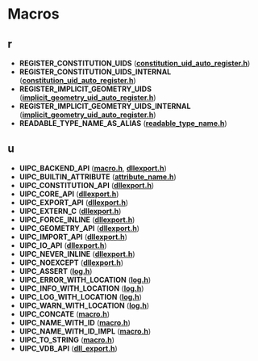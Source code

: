 
# Macros



## r

* **REGISTER\_CONSTITUTION\_UIDS** ([**constitution\_uid\_auto\_register.h**](constitution__uid__auto__register_8h.md))
* **REGISTER\_CONSTITUTION\_UIDS\_INTERNAL** ([**constitution\_uid\_auto\_register.h**](constitution__uid__auto__register_8h.md))
* **REGISTER\_IMPLICIT\_GEOMETRY\_UIDS** ([**implicit\_geometry\_uid\_auto\_register.h**](implicit__geometry__uid__auto__register_8h.md))
* **REGISTER\_IMPLICIT\_GEOMETRY\_UIDS\_INTERNAL** ([**implicit\_geometry\_uid\_auto\_register.h**](implicit__geometry__uid__auto__register_8h.md))
* **READABLE\_TYPE\_NAME\_AS\_ALIAS** ([**readable\_type\_name.h**](readable__type__name_8h.md))


## u

* **UIPC\_BACKEND\_API** ([**macro.h**](backend_2macro_8h.md), [**dllexport.h**](dllexport_8h.md))
* **UIPC\_BUILTIN\_ATTRIBUTE** ([**attribute\_name.h**](attribute__name_8h.md))
* **UIPC\_CONSTITUTION\_API** ([**dllexport.h**](dllexport_8h.md))
* **UIPC\_CORE\_API** ([**dllexport.h**](dllexport_8h.md))
* **UIPC\_EXPORT\_API** ([**dllexport.h**](dllexport_8h.md))
* **UIPC\_EXTERN\_C** ([**dllexport.h**](dllexport_8h.md))
* **UIPC\_FORCE\_INLINE** ([**dllexport.h**](dllexport_8h.md))
* **UIPC\_GEOMETRY\_API** ([**dllexport.h**](dllexport_8h.md))
* **UIPC\_IMPORT\_API** ([**dllexport.h**](dllexport_8h.md))
* **UIPC\_IO\_API** ([**dllexport.h**](dllexport_8h.md))
* **UIPC\_NEVER\_INLINE** ([**dllexport.h**](dllexport_8h.md))
* **UIPC\_NOEXCEPT** ([**dllexport.h**](dllexport_8h.md))
* **UIPC\_ASSERT** ([**log.h**](log_8h.md))
* **UIPC\_ERROR\_WITH\_LOCATION** ([**log.h**](log_8h.md))
* **UIPC\_INFO\_WITH\_LOCATION** ([**log.h**](log_8h.md))
* **UIPC\_LOG\_WITH\_LOCATION** ([**log.h**](log_8h.md))
* **UIPC\_WARN\_WITH\_LOCATION** ([**log.h**](log_8h.md))
* **UIPC\_CONCATE** ([**macro.h**](common_2macro_8h.md))
* **UIPC\_NAME\_WITH\_ID** ([**macro.h**](common_2macro_8h.md))
* **UIPC\_NAME\_WITH\_ID\_IMPL** ([**macro.h**](common_2macro_8h.md))
* **UIPC\_TO\_STRING** ([**macro.h**](common_2macro_8h.md))
* **UIPC\_VDB\_API** ([**dll\_export.h**](dll__export_8h.md))




